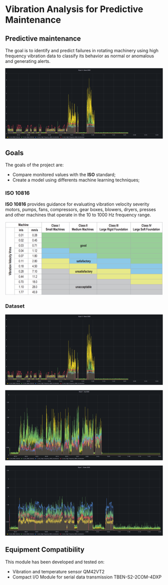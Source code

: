 # Vibration Analysis for Predictive Maintenance
## Predictive maintenance
The goal is to identify and predict failures in rotating machinery using high frequency vibration data to classify its behavior as normal or anomalous and generating alerts.

![dryer_3_down](docs/dryer_3_down.png)

## Goals
The goals of the project are: 

- Compare monitored values with the **ISO** standard;
- Create a model using differents machine learning techniques;

### ISO 10816
**ISO 10816** provides guidance for evaluating vibration velocity severity motors, pumps, fans, compressors, gear boxes, blowers, dryers, presses and other machines that operate in the 10 to 1000 Hz frequency range.

![iso10816](docs/iso10816.png)

### Dataset

![dryer_3_down](docs/dryer_3_down.png)

![dryer_1_up](docs/dryer_1_up.png)

![dryer_1_down](docs/dryer_1_down.png)



## Equipment Compatibility

This module has been developed and tested on:
+ Vibration and temperature sensor QM42VT2
+ Compact I/O Module for serial data transmission TBEN-S2-2COM-4DXP
